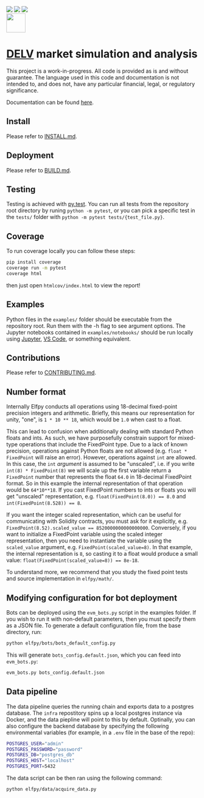 [![](https://codecov.io/gh/delvtech/elf-simulations/branch/main/graph/badge.svg?token=1S60MD42ZP)](https://app.codecov.io/gh/delvtech/elf-simulations?displayType=list)
[![](https://img.shields.io/badge/code%20style-black-000000.svg)](https://github.com/psf/black)
[![](https://img.shields.io/badge/testing-pytest-blue.svg)](https://docs.pytest.org/en/latest/contents.html)
<br><a href="https://app.codecov.io/gh/delvtech/elf-simulations?displayType=list"><img height="50px" src="https://codecov.io/gh/delvtech/elf-simulations/branch/main/graphs/sunburst.svg?token=1S60MD42ZP"><a>

# [DELV](https://delv.tech) market simulation and analysis

This project is a work-in-progress. All code is provided as is and without guarantee.
The language used in this code and documentation is not intended to, and does not, have any particular financial, legal, or regulatory significance.

Documentation can be found [here](https://elfpy.delv.tech).

## Install

Please refer to [INSTALL.md](https://github.com/delvtech/elf-simulations/blob/main/INSTALL.md).

## Deployment

Please refer to [BUILD.md](https://github.com/delvtech/elf-simulations/blob/main/BUILD.md).

## Testing

Testing is achieved with [py.test](https://docs.pytest.org/en/latest/contents.html). You can run all tests from the repository root directory by runing `python -m pytest`, or you can pick a specific test in the `tests/` folder with `python -m pytest tests/{test_file.py}`.

## Coverage

To run coverage locally you can follow these steps:

```bash
pip install coverage
coverage run -m pytest
coverage html
```

then just open `htmlcov/index.html` to view the report!

## Examples

Python files in the `examples/` folder should be executable from the repository root. Run them with the -h flag to see argument options. The Jupyter notebooks contained in `examples/notebooks/` should be run locally using [Jupyter](https://jupyter.org/install), [VS Code](https://code.visualstudio.com/docs/datascience/jupyter-notebooks), or something equivalent.

## Contributions

Please refer to [CONTRIBUTING.md](https://github.com/delvtech/elf-simulations/blob/main/CONTRIBUTING.md).

## Number format

Internally Elfpy conducts all operations using 18-decimal fixed-point precision integers and arithmetic.
Briefly, this means our representation for unity, "one", is `1 * 10 ** 18`, which would be `1.0` when cast to a float.

This can lead to confusion when additionally dealing with standard Python floats and ints.
As such, we have purposefully constrain support for mixed-type operations that include the FixedPoint type.
Due to a lack of known precision, operations against Python floats are not allowed (e.g. `float * FixedPoint` will raise an error).
However, operations against `int` are allowed.
In this case, the `int` _argument_ is assumed to be "unscaled", i.e. if you write `int(8) * FixedPoint(8)` we will scale up the first variable return a `FixedPoint` number that represents the float `64.0` in 18-decimal FixedPoint format.
So in this example the internal representation of that operation would be `64*10**18`.
If you cast FixedPoint numbers to ints or floats you will get "unscaled" representation, e.g. `float(FixedPoint(8.0)) == 8.0` and `int(FixedPoint(8.528)) == 8`.

If you want the integer scaled representation, which can be useful for communicating with Solidity contracts, you must ask for it explicitly, e.g. `FixedPoint(8.52).scaled_value == 8520000000000000000`.
Conversely, if you want to initialize a FixedPoint variable using the scaled integer representation, then you need to instantiate the variable using the `scaled_value` argument, e.g. `FixedPoint(scaled_value=8)`.
In that example, the internal representation is `8`, so casting it to a float would produce a small value: `float(FixedPoint(scaled_value=8)) == 8e-18`.

To understand more, we recommend that you study the fixed point tests and source implementation in `elfpy/math/`.

## Modifying configuration for bot deployment
Bots can be deployed using the `evm_bots.py` script in the examples folder.
If you wish to run it with non-default parameters, then you must specify them as a JSON file.
To generate a default configuration file, from the base directory, run:

```bash
python elfpy/bots/bots_default_config.py
```

This will generate `bots_config.default.json`, which you can feed into `evm_bots.py`:

```bash
evm_bots.py bots_config.default.json
```

## Data pipeline
The data pipeline queries the running chain and exports data to a postgres database. The `infra` repostitory spins up a local postgres instance via Docker, and the data piepline will point to this by default. Optinally, you can also configure the backend database by specifying the following environmental variables (for example, in a `.env` file in the base of the repo):

```bash
POSTGRES_USER="admin"
POSTGRES_PASSWORD="password"
POSTGRES_DB="postgres_db"
POSTGRES_HOST="localhost"
POSTGRES_PORT=5432
```

The data script can be then ran using the following command:

```bash
python elfpy/data/acquire_data.py
```
